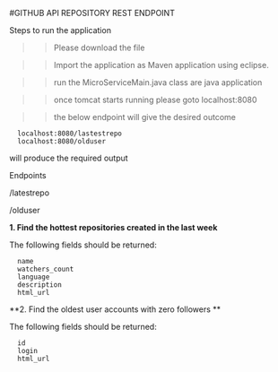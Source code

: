 #GITHUB API REPOSITORY REST ENDPOINT 

Steps to run the application

>>Please download the file 

>> Import the application as Maven application using eclipse.

>>run the MicroServiceMain.java class are java application

>>once tomcat starts running please goto  localhost:8080

>>the below endpoint will give the desired outcome

      localhost:8080/lastestrepo
      localhost:8080/olduser

will produce the required output

Endpoints

/latestrepo

/olduser

**1. Find the hottest repositories created in the last week**

The following fields should be returned:

      name
      watchers_count
      language
      description
      html_url
      
  
**2. Find the oldest user accounts with zero followers **

The following fields should be returned:

      id
      login
      html_url
